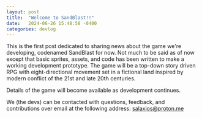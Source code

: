 ```yaml
---
layout: post
title:  "Welcome to SandBlast!!"
date:   2024-06-26 15:48:58 -0400
categories: devlog
---
```

This is the first post dedicated to sharing news about the game we're developing, codenamed SandBlast for now. Not much to be said as of now except that basic sprites, assets, and code has been written to make a working development prototype. The game will be a top-down story driven RPG with eight-directional movement set in a fictional land inspired by modern conflict of the 21st and late 20th centuries.

Details of the game will become available as development continues.

We (the devs) can be contacted with questions, feedback, and contributions over email at the following address:
[salaxios@proton.me](mailto:salaxios@proton.me)